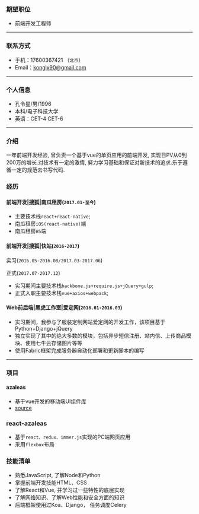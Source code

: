### 期望职位

 - 前端开发工程师

---

### 联系方式

- 手机：17600367421 （```北京```）
- Email：konglx90@gmail.com

---

### 个人信息

 - 孔令星/男/1996
 - 本科/电子科技大学
 - 英语：CET-4 CET-6

---

### 介绍

一年前端开发经验, 曾负责一个基于vue的单页应用的前端开发, 实现日PV从0到200万的增长.对技术有一定的激情, 努力学习基础和保证对新技术的追求.乐于遵循一定的规范去书写代码.

### 经历

#### 前端开发|搜狐|南瓜租房(`2017.01-至今`)

- 主要技术栈`react+react-native`;
- 南瓜租房`iOS(react-native)`端
- 南瓜租房`H5`端

#### 前端开发|搜狐|快站(`2016-2017`)

实习(`2016.05-2016.08/2017.03-2017.06`)

正式(`2017.07-2017.12`)

- 实习期间主要技术栈`backbone.js+require.js+jQuery+gulp`;
- 正式入职主要技术栈`vue+axios+webpack`;

#### Web前后端|黑虎工作室|爱定网(`2016.01-2016.03`)

- 实习期间，我参与了服装定制网站爱定网的开发工作，该项目基于Python+Django+jQuery
- 独立实现了其中的绝大多数的模块，包括异步短信注册、站内信、上传商品模块、使用七牛云存储图片等等
- 使用Fabric框架完成服务器自动化部署和更新脚本的编写

---

### 项目

#### azaleas

- 基于vue开发的移动端UI组件库
- [source](www.baidu.com)

### react-azaleas

- 基于`react、redux、immer.js`实现的PC端网页应用
- 采用`flexbox`布局

### 技能清单

- 熟悉JavaScript, 了解Node和Python
- 掌握前端开发技能HTML、CSS
- 了解React和Vue, 并学习过一些特性的底层实现
- 了解网络知识、了解Web性能和安全方面的知识
- 后端框架使用过Koa、Django， 任务调度Celery
